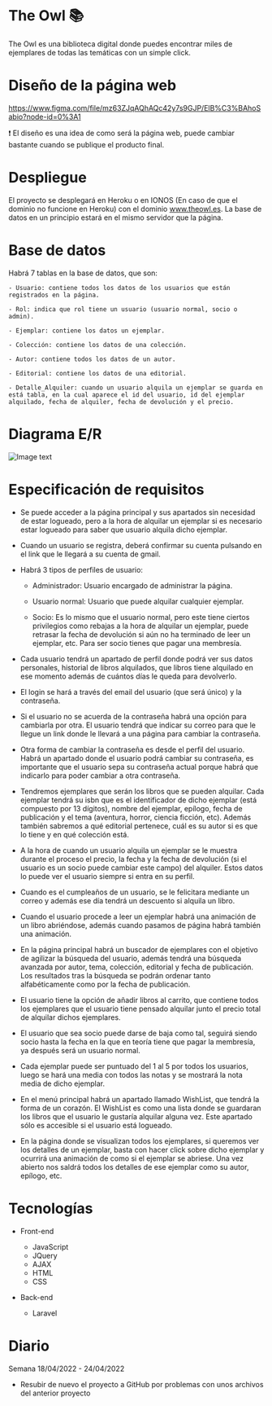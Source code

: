 # The Owl :books:

The Owl es una biblioteca digital donde puedes encontrar miles de ejemplares de todas las temáticas con un simple click. 

# Diseño de la página web 

https://www.figma.com/file/mz63ZJqAQhAQc42y7s9GJP/ElB%C3%BAhoSabio?node-id=0%3A1

:exclamation: El diseño es una idea de como será la página web, puede cambiar bastante cuando se publique el producto final.

# Despliegue

El proyecto se desplegará en Heroku o en IONOS (En caso de que el dominio no funcione en Heroku) con el dominio www.theowl.es. La base de datos en un principio estará en el mismo servidor que la página.

# Base de datos

Habrá 7 tablas en la base de datos, que son:

	- Usuario: contiene todos los datos de los usuarios que están registrados en la página.
	
	- Rol: indica que rol tiene un usuario (usuario normal, socio o admin).
	
	- Ejemplar: contiene los datos un ejemplar.
	
	- Colección: contiene los datos de una colección.
	
	- Autor: contiene todos los datos de un autor.
	
	- Editorial: contiene los datos de una editorial.
	
	- Detalle_Alquiler: cuando un usuario alquila un ejemplar se guarda en está tabla, en la cual aparece el id del usuario, id del ejemplar alquilado, fecha de alquiler, fecha de devolución y el precio.
	
# Diagrama E/R 
	
![Image text](https://github.com/GheorgheBci/TheOwl/blob/master/TheOwl.drawio.svg)

# Especificación de requisitos 

- Se puede acceder a la página principal y sus apartados sin necesidad de estar logueado, pero a la hora de alquilar un ejemplar si es necesario estar logueado para saber que usuario alquila dicho ejemplar.

- Cuando un usuario se registra, deberá confirmar su cuenta pulsando en el link que le llegará a su cuenta de gmail.

- Habrá 3 tipos de perfiles de usuario:

	- Administrador: Usuario encargado de administrar la página.

	- Usuario normal: Usuario que puede alquilar cualquier ejemplar.

	- Socio: Es lo mismo que el usuario normal, pero este tiene ciertos privilegios como rebajas a la hora de alquilar un ejemplar, puede retrasar la fecha de 	       devolución si aún no ha terminado de leer un ejemplar, etc. Para ser socio tienes que pagar una membresía.

- Cada usuario tendrá un apartado de perfil donde podrá ver sus datos personales, historial de libros alquilados, que libros tiene alquilado en ese momento además de cuántos días le queda para devolverlo.

- El login se hará a través del email del usuario (que será único) y la contraseña.

- Si el usuario no se acuerda de la contraseña habrá una opción para cambiarla por otra. El usuario tendrá que indicar su correo para que le llegue un link donde le llevará a una página para cambiar la contraseña.

- Otra forma de cambiar la contraseña es desde el perfil del usuario. Habrá un apartado donde el usuario podrá cambiar su contraseña, es importante que el usuario sepa su contraseña actual porque habrá que indicarlo para poder cambiar a otra contraseña.

- Tendremos ejemplares que serán los libros que se pueden alquilar. Cada ejemplar tendrá su isbn que es el identificador de dicho ejemplar (está compuesto por 13 dígitos), nombre del ejemplar, epílogo, fecha de publicación y el tema (aventura, horror, ciencia ficción, etc). Además también sabremos a qué editorial pertenece, cuál es su autor si es que lo tiene y en qué colección está.

- A la hora de cuando un usuario alquila un ejemplar se le muestra durante el proceso el precio, la fecha y la fecha de devolución (si el usuario es un socio puede cambiar este campo) del alquiler. Estos datos lo puede ver el usuario siempre si entra en su perfil.

- Cuando es el cumpleaños de un usuario, se le felicitara mediante un correo y además ese día tendrá un descuento si alquila un libro.

- Cuando el usuario procede a leer un ejemplar habrá una animación de un libro abriéndose, además cuando pasamos de página habrá también una animación.

- En la página principal habrá un buscador de ejemplares con el objetivo de agilizar la búsqueda del usuario, además tendrá una búsqueda avanzada por autor, tema, colección, editorial y fecha de publicación. Los resultados tras la búsqueda se podrán ordenar tanto alfabéticamente como por la fecha de publicación.

- El usuario tiene la opción de añadir libros al carrito, que contiene todos los ejemplares que el usuario tiene pensado alquilar junto el precio total de alquilar dichos ejemplares.

- El usuario que sea socio puede darse de baja como tal, seguirá siendo socio hasta la fecha en la que en teoría tiene que pagar la membresía, ya después será un usuario normal.

- Cada ejemplar puede ser puntuado del 1 al 5 por todos los usuarios, luego se hará una media con todos las notas y se mostrará la nota media de dicho ejemplar.

- En el menú principal habrá un apartado llamado WishList, que tendrá la forma de un corazón. El WishList es como una lista donde se guardaran los libros que el usuario le gustaría alquilar alguna vez. Este apartado sólo es accesible si el usuario está logueado.

- En la página donde se visualizan todos los ejemplares, si queremos ver los detalles de un ejemplar, basta con hacer click sobre dicho ejemplar y ocurrirá una animación de como si el ejemplar se abriese. Una vez abierto nos saldrá todos los detalles de ese ejemplar como su autor, epílogo, etc.

# Tecnologías 

- Front-end
	- JavaScript
	- JQuery 
	- AJAX 
	- HTML 
	- CSS

- Back-end 
	- Laravel

# Diario

Semana 18/04/2022 - 24/04/2022

- Resubir de nuevo el proyecto a GitHub por problemas con unos archivos del anterior proyecto
